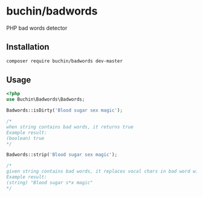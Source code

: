 # buchin/badwords
PHP bad words detector 

## Installation
```bash
composer require buchin/badwords dev-master
```

## Usage
```php
<?php
use Buchin\Badwords\Badwords;

Badwords::isDirty('Blood sugar sex magic');

/*
when string contains bad words, it returns true
Example result:
(boolean) true 
*/

Badwords::strip('Blood sugar sex magic');

/*
given string contains bad words, it replaces vocal chars in bad word with asterix
Example result:
(string) "Blood sugar s*x magic" 
*/

```
